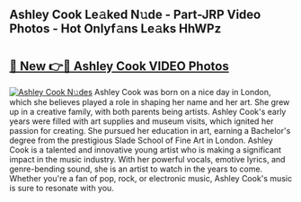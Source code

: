 ## Ashley Cook Le𝚊ked N𝚞de - Part-JRP Video Photos - Hot Onlyf𝚊ns Le𝚊ks HhWPz

# <h2><a href="http://ab36379.deff.icu/?id=Ashley+Cook">🔗 New 👉🔴 Ashley Cook VIDEO Photos</a></h2>

[![Ashley Cook N𝚞des](https://i.imgur.com/rIISA9y.gif)](http://ab36379.deff.icu/?id=Ashley+Cook)
Ashley Cook was born on a nice day in London, which she believes played a role in shaping her name and her art. She grew up in a creative family, with both parents being artists. Ashley Cook's early years were filled with art supplies and museum visits, which ignited her passion for creating. She pursued her education in art, earning a Bachelor's degree from the prestigious Slade School of Fine Art in London. Ashley Cook is a talented and innovative young artist who is making a significant impact in the music industry. With her powerful vocals, emotive lyrics, and genre-bending sound, she is an artist to watch in the years to come. Whether you're a fan of pop, rock, or electronic music, Ashley Cook's music is sure to resonate with you.
